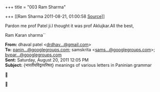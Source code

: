 +++
title = "003 Ram Sharma"

+++
[[Ram Sharma	2011-08-21, 01:00:58 [Source](https://groups.google.com/g/bvparishat/c/NeiTPbieESM)]]



Pardon me prof Patel ji.I thought it was prof Aklujkar.All the best,

 Ram Karan sharma``

  

**From:** dhaval patel \<[drdhav...@gmail.com]()\>  
**To:** [panin...@googlegroups.com](); samskrita \<[sams...@googlegroups.com]()\>; [bvpar...@googlegroups.com]()  
**Sent:** Saturday, August 20, 2011 12:05 PM  
**Subject:** {भारतीयविद्वत्परिषत्} meanings of various letters in Paninian grammar  
  





